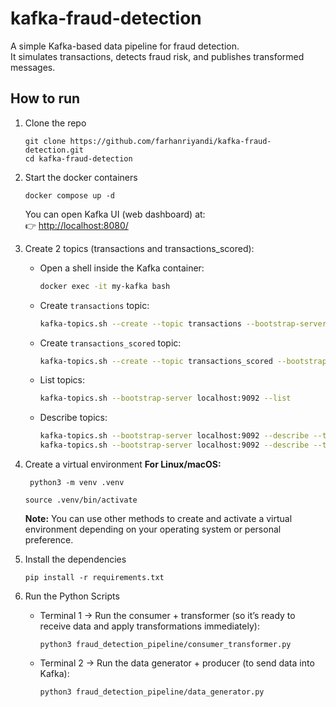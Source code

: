 # kafka-fraud-detection
A simple Kafka-based data pipeline for fraud detection.  
It simulates transactions, detects fraud risk, and publishes transformed messages.

## How to run
1. Clone the repo
    ```
    git clone https://github.com/farhanriyandi/kafka-fraud-detection.git
    cd kafka-fraud-detection
    ```   
2. Start the docker containers
    ```
    docker compose up -d
    ```
   You can open Kafka UI (web dashboard) at:  
    👉 [http://localhost:8080/](http://localhost:8080/)

3. Create 2 topics (transactions and transactions_scored):

   * Open a shell inside the Kafka container:
     ```bash
     docker exec -it my-kafka bash
     ```

   * Create `transactions` topic:
     ```bash
     kafka-topics.sh --create --topic transactions --bootstrap-server localhost:9092 --partitions 3 --replication-factor 1
     ```

   * Create `transactions_scored` topic:
     ```bash
     kafka-topics.sh --create --topic transactions_scored --bootstrap-server localhost:9092 --partitions 3 --replication-factor 1
     ```

   * List topics:
     ```bash
     kafka-topics.sh --bootstrap-server localhost:9092 --list
     ```

   * Describe topics:
     ```bash
     kafka-topics.sh --bootstrap-server localhost:9092 --describe --topic transactions
     kafka-topics.sh --bootstrap-server localhost:9092 --describe --topic transactions_scored
     ```

4. Create a virtual environment **For Linux/macOS:**
   ```
    python3 -m venv .venv
   ```
   ```
   source .venv/bin/activate
   ```
   **Note:** You can use other methods to create and activate a virtual environment depending on your operating system or personal preference.

5. Install the dependencies
    ```
    pip install -r requirements.txt
    ```
7. Run the Python Scripts
   * Terminal 1 → Run the consumer + transformer (so it’s ready to receive data and apply transformations immediately):
     ```
     python3 fraud_detection_pipeline/consumer_transformer.py
     ```
   * Terminal 2 → Run the data generator + producer (to send data into Kafka):
     ```
     python3 fraud_detection_pipeline/data_generator.py
     ```
